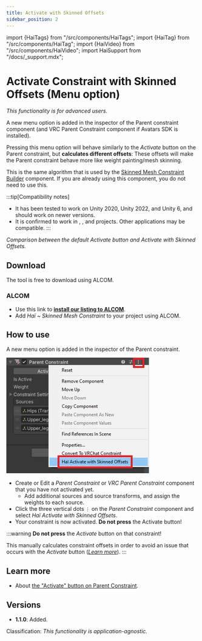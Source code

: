 ```yaml
---
title: Activate with Skinned Offsets
sidebar_position: 2
---
```

import {HaiTags} from "/src/components/HaiTags";
import {HaiTag} from "/src/components/HaiTag";
import {HaiVideo} from "/src/components/HaiVideo";
import HaiSupport from "/docs/_support.mdx";

# Activate Constraint with Skinned Offsets (Menu option)

<HaiTags>
<HaiTag isUniversal={true} />
</HaiTags>

*This functionality is for advanced users.* 

A new menu option is added in the inspector of the Parent constraint component
(and VRC Parent Constraint component if <HaiTag requiresVRChat={true} short={true} /> Avatars SDK is installed).

Pressing this menu option will behave similarly to the *Activate* button on the Parent constraint, but **calculates different offsets**:
These offsets will make the Parent constraint behave more like weight painting/mesh skinning.

This is the same algorithm that is used by the [Skinned Mesh Constraint Builder](./skinned-mesh-constraint) component.
If you are already using this component, you do not need to use this.

:::tip[Compatibility notes]
- It has been tested to work on Unity 2020, Unity 2022, and Unity 6, and should work on newer versions.
- It is confirmed to work in <HaiTag compatibleWithVNyan={true} short={true} />, <HaiTag requiresVRChat={true} short={true} />, and <HaiTag requiresBasis={true} short={true} /> projects. Other applications may be compatible.
:::

<HaiVideo src="../img/cJQrFaJahI.mp4"></HaiVideo>

*Comparison between the default Activate button and Activate with Skinned Offsets.*

## Download

The tool is free to download using ALCOM.

### ALCOM

- Use this link to **[install our listing to ALCOM](vcc://vpm/addRepo?url=https://hai-vr.github.io/vpm-listing/index.json)**.
- Add *Haï ~ Skinned Mesh Constraint* to your project using ALCOM.

## How to use

A new menu option is added in the inspector of the Parent constraint.

![mspaint_US2AvDUNAt.png](img%2Fmspaint_US2AvDUNAt.png)

- Create or Edit a *Parent Constraint* or *VRC Parent Constraint* component that you have not activated yet.
  - Add additional sources and source transforms, and assign the weights to each source.
- Click the three vertical dots `⋮` on the *Parent Constraint* component and select *Haï Activate with Skinned Offsets*.
- Your constraint is now activated. **Do not press** the Activate button!

:::warning
**Do not press** the *Activate* button on that constraint!

This manually calculates constraint offsets in order to avoid an issue that occurs
with the *Activate* button (*[Learn more](/docs/research/other/constraint-activate.md)*).
:::

## Learn more

- About [the "Activate" button on Parent Constraint](/docs/research/other/constraint-activate.md).

## Versions

- **1.1.0**: Added.

Classification: *This functionality is application-agnostic.*
